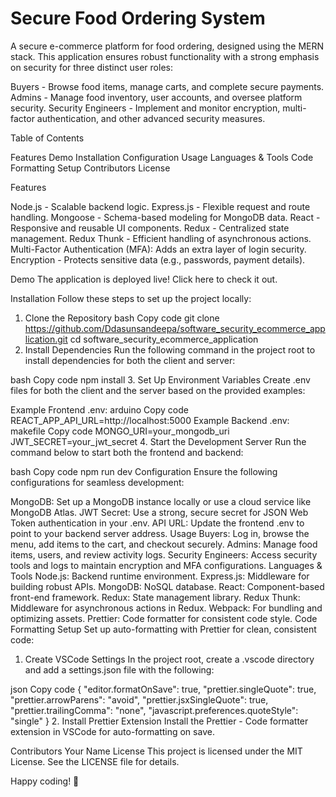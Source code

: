 # Secure Food Ordering System
A secure e-commerce platform for food ordering, designed using the MERN stack. This application ensures robust functionality with a strong emphasis on security for three distinct user roles:

Buyers - Browse food items, manage carts, and complete secure payments.
Admins - Manage food inventory, user accounts, and oversee platform security.
Security Engineers - Implement and monitor encryption, multi-factor authentication, and other advanced security measures.

Table of Contents

Features
Demo
Installation
Configuration
Usage
Languages & Tools
Code Formatting Setup
Contributors
License


Features

Node.js - Scalable backend logic.
Express.js - Flexible request and route handling.
Mongoose - Schema-based modeling for MongoDB data.
React - Responsive and reusable UI components.
Redux - Centralized state management.
Redux Thunk - Efficient handling of asynchronous actions.
Multi-Factor Authentication (MFA): Adds an extra layer of login security.
Encryption - Protects sensitive data (e.g., passwords, payment details).

Demo
The application is deployed live! Click here to check it out.

Installation
Follow these steps to set up the project locally:

1. Clone the Repository
bash
Copy code
git clone https://github.com/Ddasunsandeepa/software_security_ecommerce_application.git
cd software_security_ecommerce_application
2. Install Dependencies
Run the following command in the project root to install dependencies for both the client and server:

bash
Copy code
npm install
3. Set Up Environment Variables
Create .env files for both the client and the server based on the provided examples:

Example Frontend .env:
arduino
Copy code
REACT_APP_API_URL=http://localhost:5000
Example Backend .env:
makefile
Copy code
MONGO_URI=your_mongodb_uri
JWT_SECRET=your_jwt_secret
4. Start the Development Server
Run the command below to start both the frontend and backend:

bash
Copy code
npm run dev
Configuration
Ensure the following configurations for seamless development:

MongoDB: Set up a MongoDB instance locally or use a cloud service like MongoDB Atlas.
JWT Secret: Use a strong, secure secret for JSON Web Token authentication in your .env.
API URL: Update the frontend .env to point to your backend server address.
Usage
Buyers: Log in, browse the menu, add items to the cart, and checkout securely.
Admins: Manage food items, users, and review activity logs.
Security Engineers: Access security tools and logs to maintain encryption and MFA configurations.
Languages & Tools
Node.js: Backend runtime environment.
Express.js: Middleware for building robust APIs.
MongoDB: NoSQL database.
React: Component-based front-end framework.
Redux: State management library.
Redux Thunk: Middleware for asynchronous actions in Redux.
Webpack: For bundling and optimizing assets.
Prettier: Code formatter for consistent code style.
Code Formatting Setup
Set up auto-formatting with Prettier for clean, consistent code:

1. Create VSCode Settings
In the project root, create a .vscode directory and add a settings.json file with the following:

json
Copy code
{
  "editor.formatOnSave": true,
  "prettier.singleQuote": true,
  "prettier.arrowParens": "avoid",
  "prettier.jsxSingleQuote": true,
  "prettier.trailingComma": "none",
  "javascript.preferences.quoteStyle": "single"
}
2. Install Prettier Extension
Install the Prettier - Code formatter extension in VSCode for auto-formatting on save.

Contributors
Your Name
License
This project is licensed under the MIT License. See the LICENSE file for details.

Happy coding! 🚀